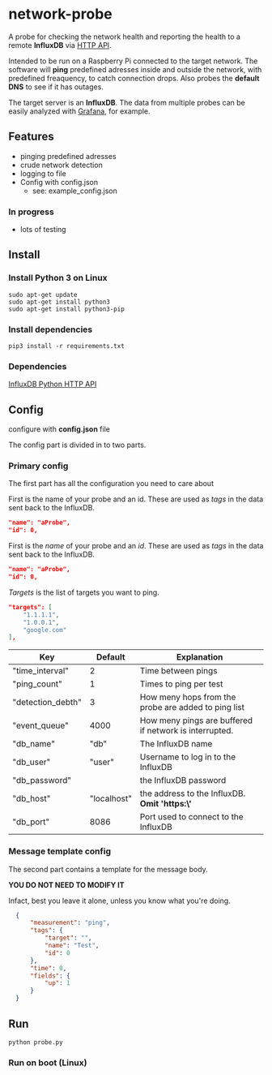 # network-probe

A probe for checking the network health and reporting the health to a remote **InfluxDB** via [HTTP API](https://github.com/influxdata/influxdb-python).

Intended to be run on a Raspberry Pi connected to the target network. The software will **ping** predefined adresses inside and outside the network, with predefined freaquency, to catch connection drops. Also probes the **default DNS** to see if it has outages.

The target server is an **InfluxDB**. The data from multiple probes can be easily analyzed with [Grafana](https://grafana.com/), for example.

## Features ##

- pinging predefined adresses
- crude network detection
- logging to file
- Config with config.json
  - see: example_config.json

### In progress ###

- lots of testing

## Install ##

### Install Python 3 on Linux ###

```
sudo apt-get update
sudo apt-get install python3
sudo apt-get install python3-pip
```

### Install dependencies ###

```
pip3 install -r requirements.txt
```

### Dependencies ###

[InfluxDB Python HTTP API](https://github.com/influxdata/influxdb-python)

## Config ##

configure with **config.json** file

The config part is divided in to two parts.

### Primary config ###
The first part has all the configuration you need to care about

First is the name of your probe and an id. These are used as *tags* in the data sent back to the InfluxDB.
```json
"name": "aProbe",
"id": 0,
```

First is the *name* of your probe and an *id*. These are used as *tags* in the data sent back to the InfluxDB.
```json
"name": "aProbe",
"id": 0,
```

*Targets* is the list of targets you want to ping.
```json
"targets": [
    "1.1.1.1",
    "1.0.0.1",
    "google.com"
],
```

| Key    | Default  | Explanation            |
| ----------------- | - | ------------------ |
| "time_interval"   | 2 | Time between pings |
| "ping_count"      | 1 | Times to ping per test |
| "detection_debth" | 3 | How meny hops from the probe are added to ping list |
| "event_queue"     | 4000 | How meny pings are buffered if network is interrupted. |
| "db_name"         | "db" | The InfluxDB name |
| "db_user"         | "user" | Username to log in to the InfluxDB |
| "db_password"     |   | the InfluxDB password |
| "db_host"         | "localhost" | the address to the InfluxDB. **Omit 'https:\\'** |
| "db_port"         | 8086 | Port used to connect to the InfluxDB |


### Message template config ###

The second part contains a template for the message body. 

**YOU DO NOT NEED TO MODIFY IT** 

Infact, best you leave it alone, unless you know what you're doing.

```json
  {
      "measurement": "ping",
      "tags": {
          "target": "",
          "name": "Test",
          "id": 0
      },
      "time": 0,
      "fields": {
          "up": 1
      }
  }
```

## Run ##

```
python probe.py
```

### Run on boot (Linux) ###

